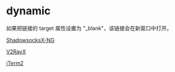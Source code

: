 # dynamic

<html>

<body>

<p>如果把链接的 target 属性设置为 "_blank"，该链接会在新窗口中打开。</p>
<a href="https://github.com/qinyuhang/ShadowsocksX-NG-R/releases">ShadowsocksX-NG</a>

<a href="https://github.com/Cenmrev/V2RayX/releases">V2RayX</a>

<a href="https://www.iterm2.com/downloads.html">iTerm2</a>

</body>

</html>
